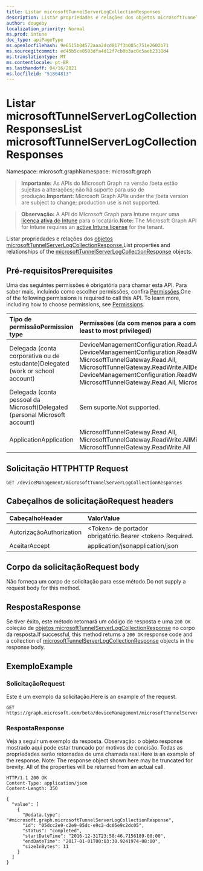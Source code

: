 ```yaml
---
title: Listar microsoftTunnelServerLogCollectionResponses
description: Listar propriedades e relações dos objetos microsoftTunnelServerLogCollectionResponse.
author: dougeby
localization_priority: Normal
ms.prod: intune
doc_type: apiPageType
ms.openlocfilehash: 9e6515b04572aaa2dcd817f3b085c751e2602b71
ms.sourcegitcommit: ed45b5ce0583dfa4d12f7cb0b3ac0c5aeb2318d4
ms.translationtype: MT
ms.contentlocale: pt-BR
ms.lasthandoff: 04/16/2021
ms.locfileid: "51864813"
---
```

# <a name="list-microsofttunnelserverlogcollectionresponses"></a><span data-ttu-id="c36f3-103">Listar microsoftTunnelServerLogCollectionResponses</span><span class="sxs-lookup"><span data-stu-id="c36f3-103">List microsoftTunnelServerLogCollectionResponses</span></span>

<span data-ttu-id="c36f3-104">Namespace: microsoft.graph</span><span class="sxs-lookup"><span data-stu-id="c36f3-104">Namespace: microsoft.graph</span></span>

> <span data-ttu-id="c36f3-105">**Importante:** As APIs do Microsoft Graph na versão /beta estão sujeitas a alterações; não há suporte para uso de produção.</span><span class="sxs-lookup"><span data-stu-id="c36f3-105">**Important:** Microsoft Graph APIs under the /beta version are subject to change; production use is not supported.</span></span>

> <span data-ttu-id="c36f3-106">**Observação:** A API do Microsoft Graph para Intune requer uma [licença ativa do Intune](https://go.microsoft.com/fwlink/?linkid=839381) para o locatário.</span><span class="sxs-lookup"><span data-stu-id="c36f3-106">**Note:** The Microsoft Graph API for Intune requires an [active Intune license](https://go.microsoft.com/fwlink/?linkid=839381) for the tenant.</span></span>

<span data-ttu-id="c36f3-107">Listar propriedades e relações dos [objetos microsoftTunnelServerLogCollectionResponse.](../resources/intune-mstunnel-microsofttunnelserverlogcollectionresponse.md)</span><span class="sxs-lookup"><span data-stu-id="c36f3-107">List properties and relationships of the [microsoftTunnelServerLogCollectionResponse](../resources/intune-mstunnel-microsofttunnelserverlogcollectionresponse.md) objects.</span></span>

## <a name="prerequisites"></a><span data-ttu-id="c36f3-108">Pré-requisitos</span><span class="sxs-lookup"><span data-stu-id="c36f3-108">Prerequisites</span></span>
<span data-ttu-id="c36f3-p101">Uma das seguintes permissões é obrigatória para chamar esta API. Para saber mais, incluindo como escolher permissões, confira [Permissões](/graph/permissions-reference).</span><span class="sxs-lookup"><span data-stu-id="c36f3-p101">One of the following permissions is required to call this API. To learn more, including how to choose permissions, see [Permissions](/graph/permissions-reference).</span></span>

|<span data-ttu-id="c36f3-111">Tipo de permissão</span><span class="sxs-lookup"><span data-stu-id="c36f3-111">Permission type</span></span>|<span data-ttu-id="c36f3-112">Permissões (da com menos para a com mais privilégios)</span><span class="sxs-lookup"><span data-stu-id="c36f3-112">Permissions (from least to most privileged)</span></span>|
|:---|:---|
|<span data-ttu-id="c36f3-113">Delegada (conta corporativa ou de estudante)</span><span class="sxs-lookup"><span data-stu-id="c36f3-113">Delegated (work or school account)</span></span>|<span data-ttu-id="c36f3-114">DeviceManagementConfiguration.Read.All, DeviceManagementConfiguration.ReadWrite.All, MicrosoftTunnelGateway.Read.All, MicrosoftTunnelGateway.ReadWrite.All</span><span class="sxs-lookup"><span data-stu-id="c36f3-114">DeviceManagementConfiguration.Read.All, DeviceManagementConfiguration.ReadWrite.All, MicrosoftTunnelGateway.Read.All, MicrosoftTunnelGateway.ReadWrite.All</span></span>|
|<span data-ttu-id="c36f3-115">Delegada (conta pessoal da Microsoft)</span><span class="sxs-lookup"><span data-stu-id="c36f3-115">Delegated (personal Microsoft account)</span></span>|<span data-ttu-id="c36f3-116">Sem suporte.</span><span class="sxs-lookup"><span data-stu-id="c36f3-116">Not supported.</span></span>|
|<span data-ttu-id="c36f3-117">Application</span><span class="sxs-lookup"><span data-stu-id="c36f3-117">Application</span></span>|<span data-ttu-id="c36f3-118">MicrosoftTunnelGateway.Read.All, MicrosoftTunnelGateway.ReadWrite.All</span><span class="sxs-lookup"><span data-stu-id="c36f3-118">MicrosoftTunnelGateway.Read.All, MicrosoftTunnelGateway.ReadWrite.All</span></span>|

## <a name="http-request"></a><span data-ttu-id="c36f3-119">Solicitação HTTP</span><span class="sxs-lookup"><span data-stu-id="c36f3-119">HTTP Request</span></span>
<!-- {
  "blockType": "ignored"
}
-->
``` http
GET /deviceManagement/microsoftTunnelServerLogCollectionResponses
```

## <a name="request-headers"></a><span data-ttu-id="c36f3-120">Cabeçalhos de solicitação</span><span class="sxs-lookup"><span data-stu-id="c36f3-120">Request headers</span></span>
|<span data-ttu-id="c36f3-121">Cabeçalho</span><span class="sxs-lookup"><span data-stu-id="c36f3-121">Header</span></span>|<span data-ttu-id="c36f3-122">Valor</span><span class="sxs-lookup"><span data-stu-id="c36f3-122">Value</span></span>|
|:---|:---|
|<span data-ttu-id="c36f3-123">Autorização</span><span class="sxs-lookup"><span data-stu-id="c36f3-123">Authorization</span></span>|<span data-ttu-id="c36f3-124">&lt;Token&gt; de portador obrigatório.</span><span class="sxs-lookup"><span data-stu-id="c36f3-124">Bearer &lt;token&gt; Required.</span></span>|
|<span data-ttu-id="c36f3-125">Aceitar</span><span class="sxs-lookup"><span data-stu-id="c36f3-125">Accept</span></span>|<span data-ttu-id="c36f3-126">application/json</span><span class="sxs-lookup"><span data-stu-id="c36f3-126">application/json</span></span>|

## <a name="request-body"></a><span data-ttu-id="c36f3-127">Corpo da solicitação</span><span class="sxs-lookup"><span data-stu-id="c36f3-127">Request body</span></span>
<span data-ttu-id="c36f3-128">Não forneça um corpo de solicitação para esse método.</span><span class="sxs-lookup"><span data-stu-id="c36f3-128">Do not supply a request body for this method.</span></span>

## <a name="response"></a><span data-ttu-id="c36f3-129">Resposta</span><span class="sxs-lookup"><span data-stu-id="c36f3-129">Response</span></span>
<span data-ttu-id="c36f3-130">Se tiver êxito, este método retornará um código de resposta e uma `200 OK` coleção de [objetos microsoftTunnelServerLogCollectionResponse](../resources/intune-mstunnel-microsofttunnelserverlogcollectionresponse.md) no corpo da resposta.</span><span class="sxs-lookup"><span data-stu-id="c36f3-130">If successful, this method returns a `200 OK` response code and a collection of [microsoftTunnelServerLogCollectionResponse](../resources/intune-mstunnel-microsofttunnelserverlogcollectionresponse.md) objects in the response body.</span></span>

## <a name="example"></a><span data-ttu-id="c36f3-131">Exemplo</span><span class="sxs-lookup"><span data-stu-id="c36f3-131">Example</span></span>

### <a name="request"></a><span data-ttu-id="c36f3-132">Solicitação</span><span class="sxs-lookup"><span data-stu-id="c36f3-132">Request</span></span>
<span data-ttu-id="c36f3-133">Este é um exemplo da solicitação.</span><span class="sxs-lookup"><span data-stu-id="c36f3-133">Here is an example of the request.</span></span>
``` http
GET https://graph.microsoft.com/beta/deviceManagement/microsoftTunnelServerLogCollectionResponses
```

### <a name="response"></a><span data-ttu-id="c36f3-134">Resposta</span><span class="sxs-lookup"><span data-stu-id="c36f3-134">Response</span></span>
<span data-ttu-id="c36f3-p102">Veja a seguir um exemplo da resposta. Observação: o objeto response mostrado aqui pode estar truncado por motivos de concisão. Todas as propriedades serão retornadas de uma chamada real.</span><span class="sxs-lookup"><span data-stu-id="c36f3-p102">Here is an example of the response. Note: The response object shown here may be truncated for brevity. All of the properties will be returned from an actual call.</span></span>
``` http
HTTP/1.1 200 OK
Content-Type: application/json
Content-Length: 350

{
  "value": [
    {
      "@odata.type": "#microsoft.graph.microsoftTunnelServerLogCollectionResponse",
      "id": "05dcc2e9-c2e9-05dc-e9c2-dc05e9c2dc05",
      "status": "completed",
      "startDateTime": "2016-12-31T23:58:46.7156189-08:00",
      "endDateTime": "2017-01-01T00:03:30.9241974-08:00",
      "sizeInBytes": 11
    }
  ]
}
```




